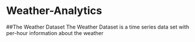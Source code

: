 # Weather-Analytics
##The Weather Dataset
The Weather Dataset is a time series data set with per-hour information about the weather 